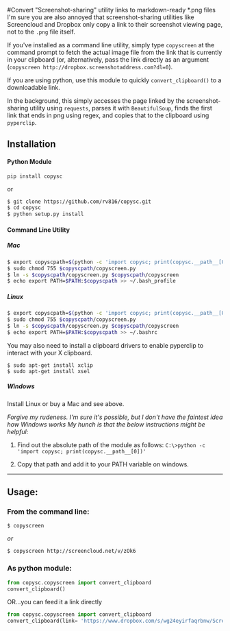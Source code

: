 #Convert "Screenshot-sharing" utility links to markdown-ready *.png files
I'm sure you are also annoyed that screenshot-sharing utilities like Screencloud and Dropbox only copy a link to their screenshot viewing page, not to the `.png` file itself.


If you've installed as a command line utility, simply type `copyscreen` at the command prompt to fetch the actual image file from the link that is currently in your clipboard (or, alternatively, pass the link directly as an argument (`copyscreen http://dropbox.screenshotaddress.com?dl=0`).

 If you are using python, use this module to quickly `convert_clipboard()` to a downloadable link.

In the background, this simply accesses the page linked by the screenshot-sharing utility using `requests`, parses it with `BeautifulSoup`,  finds the first link that ends in png using regex, and copies that to the clipboard using `pyperclip`.

## Installation

#### Python Module

`pip install copysc`

or
```bash
$ git clone https://github.com/rv816/copysc.git
$ cd copysc
$ python setup.py install
```

#### Command Line Utility


##### _Mac_

```bash
$ export copyscpath=$(python -c 'import copysc; print(copysc.__path__[0])')
$ sudo chmod 755 $copyscpath/copyscreen.py
$ ln -s $copyscpath/copyscreen.py $copyscpath/copyscreen
$ echo export PATH=$PATH:$copyscpath >> ~/.bash_profile
```

##### _Linux_

```bash
$ export copyscpath=$(python -c 'import copysc; print(copysc.__path__[0])')
$ sudo chmod 755 $copyscpath/copyscreen.py
$ ln -s $copyscpath/copyscreen.py $copyscpath/copyscreen
$ echo export PATH=$PATH:$copyscpath >> ~/.bashrc
```

You may also need to install a clipboard drivers to enable pyperclip to interact with your X clipboard.

```
$ sudo apt-get install xclip
$ sudo apt-get install xsel
```



##### _Windows_

Install Linux or buy a Mac and see above.

_Forgive my rudeness. I'm sure it's possible, but I don't have the faintest idea how Windows works_
_My hunch is that the below instructions might be helpful:_

1. Find out the absolute path of the module as follows:
`C:\>python -c 'import copysc; print(copysc.__path__[0])'`

2. Copy that path and add it to your PATH variable on windows.

______

## Usage:

### From the command line:

`$ copyscreen`

_or_


`$ copyscreen http://screencloud.net/v/zOk6`

### As python module:

```python
from copysc.copyscreen import convert_clipboard
convert_clipboard()

```

OR...you can feed it a link directly
```python
from copysc.copyscreen import convert_clipboard
convert_clipboard(link= 'https://www.dropbox.com/s/wg24eyirfaqrbnw/Screenshot%202014-10-17%2018.06.22.png?dl=0')

```
